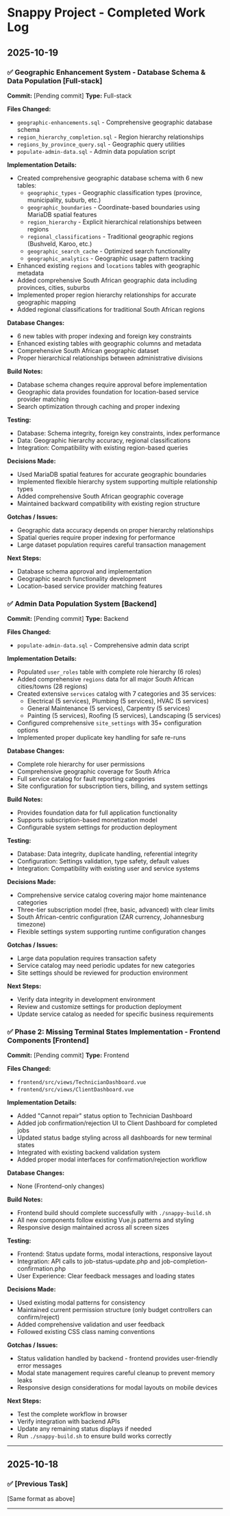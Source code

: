 # Snappy Project - Completed Work Log

## 2025-10-19

### ✅ Geographic Enhancement System - Database Schema & Data Population [Full-stack]
**Commit:** [Pending commit]
**Type:** Full-stack

**Files Changed:**
- `geographic-enhancements.sql` - Comprehensive geographic database schema
- `region_hierarchy_completion.sql` - Region hierarchy relationships
- `regions_by_province_query.sql` - Geographic query utilities
- `populate-admin-data.sql` - Admin data population script

**Implementation Details:**
- Created comprehensive geographic database schema with 6 new tables:
  - `geographic_types` - Geographic classification types (province, municipality, suburb, etc.)
  - `geographic_boundaries` - Coordinate-based boundaries using MariaDB spatial features
  - `region_hierarchy` - Explicit hierarchical relationships between regions
  - `regional_classifications` - Traditional geographic regions (Bushveld, Karoo, etc.)
  - `geographic_search_cache` - Optimized search functionality
  - `geographic_analytics` - Geographic usage pattern tracking
- Enhanced existing `regions` and `locations` tables with geographic metadata
- Added comprehensive South African geographic data including provinces, cities, suburbs
- Implemented proper region hierarchy relationships for accurate geographic mapping
- Added regional classifications for traditional South African regions

**Database Changes:**
- 6 new tables with proper indexing and foreign key constraints
- Enhanced existing tables with geographic columns and metadata
- Comprehensive South African geographic dataset
- Proper hierarchical relationships between administrative divisions

**Build Notes:**
- Database schema changes require approval before implementation
- Geographic data provides foundation for location-based service provider matching
- Search optimization through caching and proper indexing

**Testing:**
- Database: Schema integrity, foreign key constraints, index performance
- Data: Geographic hierarchy accuracy, regional classifications
- Integration: Compatibility with existing region-based queries

**Decisions Made:**
- Used MariaDB spatial features for accurate geographic boundaries
- Implemented flexible hierarchy system supporting multiple relationship types
- Added comprehensive South African geographic coverage
- Maintained backward compatibility with existing region structure

**Gotchas / Issues:**
- Geographic data accuracy depends on proper hierarchy relationships
- Spatial queries require proper indexing for performance
- Large dataset population requires careful transaction management

**Next Steps:**
- Database schema approval and implementation
- Geographic search functionality development
- Location-based service provider matching features

### ✅ Admin Data Population System [Backend]
**Commit:** [Pending commit]
**Type:** Backend

**Files Changed:**
- `populate-admin-data.sql` - Comprehensive admin data script

**Implementation Details:**
- Populated `user_roles` table with complete role hierarchy (6 roles)
- Added comprehensive `regions` data for all major South African cities/towns (28 regions)
- Created extensive `services` catalog with 7 categories and 35 services:
  - Electrical (5 services), Plumbing (5 services), HVAC (5 services)
  - General Maintenance (5 services), Carpentry (5 services)
  - Painting (5 services), Roofing (5 services), Landscaping (5 services)
- Configured comprehensive `site_settings` with 35+ configuration options
- Implemented proper duplicate key handling for safe re-runs

**Database Changes:**
- Complete role hierarchy for user permissions
- Comprehensive geographic coverage for South Africa
- Full service catalog for fault reporting categories
- Site configuration for subscription tiers, billing, and system settings

**Build Notes:**
- Provides foundation data for full application functionality
- Supports subscription-based monetization model
- Configurable system settings for production deployment

**Testing:**
- Database: Data integrity, duplicate handling, referential integrity
- Configuration: Settings validation, type safety, default values
- Integration: Compatibility with existing user and service systems

**Decisions Made:**
- Comprehensive service catalog covering major home maintenance categories
- Three-tier subscription model (free, basic, advanced) with clear limits
- South African-centric configuration (ZAR currency, Johannesburg timezone)
- Flexible settings system supporting runtime configuration changes

**Gotchas / Issues:**
- Large data population requires transaction safety
- Service catalog may need periodic updates for new categories
- Site settings should be reviewed for production environment

**Next Steps:**
- Verify data integrity in development environment
- Review and customize settings for production deployment
- Update service catalog as needed for specific business requirements

### ✅ Phase 2: Missing Terminal States Implementation - Frontend Components [Frontend]
**Commit:** [Pending commit]
**Type:** Frontend

**Files Changed:**
- `frontend/src/views/TechnicianDashboard.vue`
- `frontend/src/views/ClientDashboard.vue`

**Implementation Details:**
- Added "Cannot repair" status option to Technician Dashboard
- Added job confirmation/rejection UI to Client Dashboard for completed jobs
- Updated status badge styling across all dashboards for new terminal states
- Integrated with existing backend validation system
- Added proper modal interfaces for confirmation/rejection workflow

**Database Changes:**
- None (Frontend-only changes)

**Build Notes:**
- Frontend build should complete successfully with `./snappy-build.sh`
- All new components follow existing Vue.js patterns and styling
- Responsive design maintained across all screen sizes

**Testing:**
- Frontend: Status update forms, modal interactions, responsive layout
- Integration: API calls to job-status-update.php and job-completion-confirmation.php
- User Experience: Clear feedback messages and loading states

**Decisions Made:**
- Used existing modal patterns for consistency
- Maintained current permission structure (only budget controllers can confirm/reject)
- Added comprehensive validation and user feedback
- Followed existing CSS class naming conventions

**Gotchas / Issues:**
- Status validation handled by backend - frontend provides user-friendly error messages
- Modal state management requires careful cleanup to prevent memory leaks
- Responsive design considerations for modal layouts on mobile devices

**Next Steps:**
- Test the complete workflow in browser
- Verify integration with backend APIs
- Update any remaining status displays if needed
- Run `./snappy-build.sh` to ensure build works correctly

---

## 2025-10-18

### ✅ [Previous Task]
[Same format as above]

---

